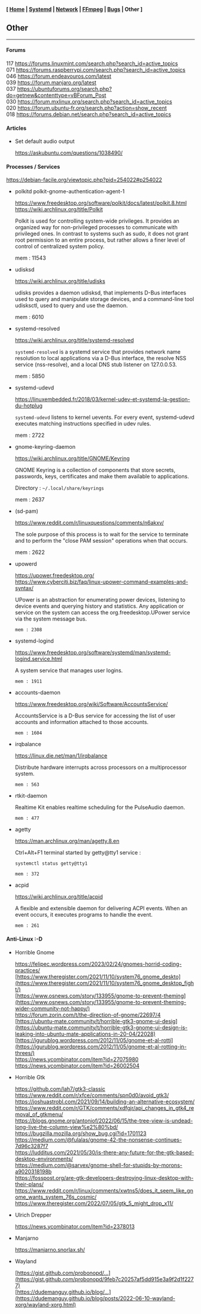 <link href="style.css" rel="stylesheet"></link>

**[ [Home](00-Home.html) | [Systemd](01-Systemd.html) | [Network](02-Network.html) | [FFmpeg](03-FFmpeg.html) | [Bugs](04-Bugs.html) | Other ]**

## Other

---

#### Forums

117 https://forums.linuxmint.com/search.php?search_id=active_topics  
071 https://forums.raspberrypi.com/search.php?search_id=active_topics  
046 https://forum.endeavouros.com/latest  
039 https://forum.manjaro.org/latest  
037 https://ubuntuforums.org/search.php?do=getnew&contenttype=vBForum_Post  
030 https://forum.mxlinux.org/search.php?search_id=active_topics  
020 https://forum.ubuntu-fr.org/search.php?action=show_recent  
018 https://forums.debian.net/search.php?search_id=active_topics  


#### Articles

* Set  default audio output
    
    https://askubuntu.com/questions/1038490/  


#### Processes / Services

https://debian-facile.org/viewtopic.php?pid=254022#p254022  
    
* polkitd polkit-gnome-authentication-agent-1
    
    https://www.freedesktop.org/software/polkit/docs/latest/polkit.8.html  
    https://wiki.archlinux.org/title/Polkit  
    
    Polkit is used for controlling system-wide privileges. It provides an organized way for non-privileged processes to communicate with privileged ones. In contrast to systems such as sudo, it does not grant root permission to an entire process, but rather allows a finer level of control of centralized system policy.
    
    mem : 11543

* udisksd
    
    https://wiki.archlinux.org/title/udisks  
    
    udisks provides a daemon udisksd, that implements D-Bus interfaces used to query and manipulate storage devices, and a command-line tool udisksctl, used to query and use the daemon.
    
    mem : 6010

* systemd-resolved
    
    https://wiki.archlinux.org/title/systemd-resolved  
    
    `systemd-resolved` is a systemd service that provides network name resolution to local applications via a D-Bus interface, the resolve NSS service (nss-resolve), and a local DNS stub listener on 127.0.0.53.
    
    mem : 5850

* systemd-udevd
    
    https://linuxembedded.fr/2018/03/kernel-udev-et-systemd-la-gestion-du-hotplug  
    
    `systemd-udevd` listens to kernel uevents. For every event, systemd-udevd executes matching instructions specified in udev rules.
    
    mem : 2722

* gnome-keyring-daemon
    
    https://wiki.archlinux.org/title/GNOME/Keyring  
    
    GNOME Keyring is a collection of components that store secrets, passwords, keys, certificates and make them available to applications.
    
    Directory : `~/.local/share/keyrings`
    
    mem : 2637

* (sd-pam)
    
    https://www.reddit.com/r/linuxquestions/comments/n6akxv/  
    
    The sole purpose of this process is to wait for the service to terminate and to perform the "close PAM session" operations when that occurs.
    
    mem : 2622
    
* upowerd
    
    https://upower.freedesktop.org/  
    https://www.cyberciti.biz/faq/linux-upower-command-examples-and-syntax/  
    
    UPower is an abstraction for enumerating power devices, listening to device events and querying history and statistics. Any application or service on the system can access the org.freedesktop.UPower service via the system message bus.
    
    ```
    mem : 2308
    ```

* systemd-logind
    
    https://www.freedesktop.org/software/systemd/man/systemd-logind.service.html  
    
    A system service that manages user logins.
    
    ```
    mem : 1911
    ```

* accounts-daemon
    
    https://www.freedesktop.org/wiki/Software/AccountsService/  
    
    AccountsService is a D-Bus service for accessing the list of user accounts and information attached to those accounts.
    
    ```
    mem : 1604
    ```

* irqbalance
    
    https://linux.die.net/man/1/irqbalance  
    
    Distribute hardware interrupts across processors on a multiprocessor system.
    
    ```
    mem : 563
    ```

* rtkit-daemon
    
    Realtime Kit enables realtime scheduling for the PulseAudio daemon.
    
    ```
    mem : 477
    ```

* agetty
    
    https://man.archlinux.org/man/agetty.8.en  
    
    Ctrl+Alt+F1 terminal started by getty@tty1 service :
    
    ```
    systemctl status getty@tty1
    ```
    
    ```
    mem : 372
    ```

* acpid
    
    https://wiki.archlinux.org/title/acpid  
    
    A flexible and extensible daemon for delivering ACPI events. When an event occurs, it executes programs to handle the event.
    
    ```
    mem : 261
    ```


#### Anti-Linux :-D

* Horrible Gnome
    
    https://felipec.wordpress.com/2023/02/24/gnomes-horrid-coding-practices/  
    [https://www.theregister.com/2021/11/10/system76_gnome_deskto](https://www.theregister.com/2021/11/10/system76_gnome_desktop_fight/)  
    [https://www.osnews.com/story/133955/gnome-to-prevent-theming](https://www.osnews.com/story/133955/gnome-to-prevent-theming-wider-community-not-happy/)  
    https://forum.zorin.com/t/the-direction-of-gnome/22697/4  
    [https://ubuntu-mate.community/t/horrible-gtk3-gnome-ui-desig](https://ubuntu-mate.community/t/horrible-gtk3-gnome-ui-design-is-leaking-into-ubuntu-mate-applications-in-20-04/22028)  
    [https://igurublog.wordpress.com/2012/11/05/gnome-et-al-rotti](https://igurublog.wordpress.com/2012/11/05/gnome-et-al-rotting-in-threes/)  
    https://news.ycombinator.com/item?id=27075980  
    https://news.ycombinator.com/item?id=26002504  

* Horrible Gtk
    
    https://github.com/lah7/gtk3-classic  
    https://www.reddit.com/r/xfce/comments/spn0d0/avoid_gtk3/  
    https://joshuastrobl.com/2021/09/14/building-an-alternative-ecosystem/  
    https://www.reddit.com/r/GTK/comments/xdfgjr/api_changes_in_gtk4_removal_of_gtkmenu/  
    https://blogs.gnome.org/antoniof/2022/06/15/the-tree-view-is-undead-long-live-the-column-view%e2%80%bd/  
    https://bugzilla.mozilla.org/show_bug.cgi?id=1701123  
    https://medium.com/@fulalas/gnome-42-the-nonsense-continues-7d96c3287f7  
    https://ludditus.com/2021/05/30/is-there-any-future-for-the-gtk-based-desktop-environments/  
    https://medium.com/@sarvex/gnome-shell-for-stupids-by-morons-a9020318198b  
    https://fosspost.org/are-gtk-developers-destroying-linux-desktop-with-their-plans/  
    https://www.reddit.com/r/linux/comments/xwtns5/does_it_seem_like_gnome_wants_system_76s_cosmic/  
    https://www.theregister.com/2022/07/05/gtk_5_might_drop_x11/  

* Ulrich Drepper
    
    https://news.ycombinator.com/item?id=2378013  

* Manjarno
    
    https://manjarno.snorlax.sh/  

* Wayland

    [https://gist.github.com/probonopd/...](https://gist.github.com/probonopd/9feb7c20257af5dd915e3a9f2d1f2277)  
    [https://dudemanguy.github.io/blog/...](https://dudemanguy.github.io/blog/posts/2022-06-10-wayland-xorg/wayland-xorg.html)  


